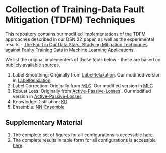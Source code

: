 # Collection of Training-Data Fault Mitigation (TDFM) Techniques

This repository contains our modified implementations of the TDFM approaches described in our DSN'22 paper, as well as the experimental results - [The Fault in Our Data Stars: Studying Mitigation Techniques against Faulty Training Data in Machine Learning Applications](https://blogs.ubc.ca/dependablesystemslab/2022/03/14/the-fault-in-our-data-stars-studying-mitigation-techniques-against-faulty-training-data-in-ml-applications/).

We list the original implementers of these tools below - these are based on publicly available sources.

1. Label Smoothing: Originally from [LabelRelaxation](https://github.com/julilien/LabelRelaxation). Our modified version in [LabelRelaxation](LabelRelaxation/)
2. Label Correction: Originally from [MLC](https://github.com/microsoft/MLC). Our modified version in [MLC](MLC/)
3. Robust Loss: Originally from [Active-Passive-Losses](https://github.com/HanxunH/Active-Passive-Losses) . Our modified version in [Active-Passive-Losses](Active-Passive-Losses/)
4. Knowledge Distillation: [KD](KD/)
5. Ensemble: [NN-Ensemble](https://github.com/DependableSystemsLab/NN-Ensemble)

## Supplementary Material

1. The complete set of figures for all configurations is accessible [here](complete-figures.pdf).
2. The complete results in table form for all configurations is accessible [here](table-form-results.md).

